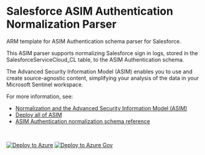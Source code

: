 # Salesforce ASIM Authentication Normalization Parser

ARM template for ASIM Authentication schema parser for Salesforce.

This ASIM parser supports normalizing Salesforce sign in logs, stored in the  SalesforceServiceCloud_CL table, to the ASIM Authentication schema.


The Advanced Security Information Model (ASIM) enables you to use and create source-agnostic content, simplifying your analysis of the data in your Microsoft Sentinel workspace.

For more information, see:

- [Normalization and the Advanced Security Information Model (ASIM)](https://aka.ms/AboutASIM)
- [Deploy all of ASIM](https://aka.ms/DeployASIM)
- [ASIM Authentication normalization schema reference](https://aka.ms/ASimAuthenticationDoc)

<br>

[![Deploy to Azure](https://aka.ms/deploytoazurebutton)](https://portal.azure.com/#create/Microsoft.Template/uri/https%3A%2F%2Fraw.githubusercontent.com%2FAzure%2FAzure-Sentinel%2Fmaster%2FParsers%2FASimAuthentication%2FARM%2FASimAuthenticationSalesforceSC%2FASimAuthenticationSalesforceSC.json) [![Deploy to Azure Gov](https://aka.ms/deploytoazuregovbutton)](https://portal.azure.us/#create/Microsoft.Template/uri/https%3A%2F%2Fraw.githubusercontent.com%2FAzure%2FAzure-Sentinel%2Fmaster%2FParsers%2FASimAuthentication%2FARM%2FASimAuthenticationSalesforceSC%2FASimAuthenticationSalesforceSC.json)
